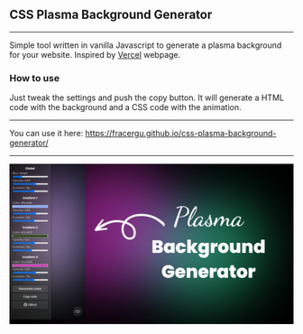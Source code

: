 ## CSS Plasma Background Generator

---

Simple tool written in vanilla Javascript to generate a plasma background for your website. Inspired by [Vercel](https://vercel.com/) webpage.

### How to use

Just tweak the settings and push the copy button. It will generate a HTML code with the background and a CSS code with the animation.

---

You can use it here: https://fracergu.github.io/css-plasma-background-generator/

---
![ Preview of the website ](/preview.png "Preview of the website")
